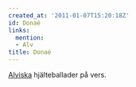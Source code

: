 ```yaml
---
created_at: '2011-01-07T15:20:18Z'
id: Donaé
links:
  mention:
  - Alv
title: Donaé
---
```


[Alviska] hjälteballader på vers.

  [Alviska]: Alv